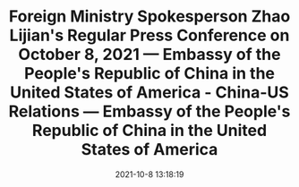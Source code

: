 ---
"title": "Foreign Ministry Spokesperson Zhao Lijian's Regular Press Conference on October 8, 2021 — Embassy of the People's Republic of China in the United States of America - China-US Relations — Embassy of the People's Republic of China in the United States of America"
"date": "2021-10-8 13:18:19"
"feed_name": "GOOGLENEWSINDUSTRIAL"
"feed_website": "https://news.google.com/search?q=industrial%2Bincident&hl=en-US&gl=US&ceid=US:en"
"feed_rss": "https://news.google.com/rss/search?q=industrial%2Bincident&hl=en-US&gl=US&ceid=US:en"
"link": "http://www.china-embassy.org/eng/fyrth/t1913254.htm"
"source": "{'href': 'http://www.china-embassy.org', 'title': 'China-US Relations — Embassy of the People's Republic of China in the United States of America'}"
"file": "_posts/2021-1-1-0551e0de273ba6662044eed83637368893555fcd.md"
"accident": "0"
"drilling": "0"
"dead": "0"
"injured": "0"
"arrested": "0"
"place": "unknown place"
"where": "unknown site"
"causes": "unknown"
"place_uri": "unknown place"
---